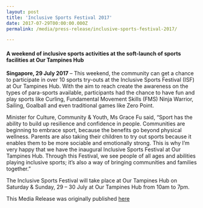 ```yaml
---
layout: post
title: 'Inclusive Sports Festival 2017'
date: 2017-07-29T00:00:00.000Z
permalink: /media/press-release/inclusive-sports-festival-2017/

---
```




#### A weekend of inclusive sports activities at the soft-launch of sports facilities at Our Tampines Hub

**Singapore, 29 July 2017** – This weekend, the community can get a chance to participate in over 10 sports try-outs at the Inclusive Sports Festival (ISF) at Our Tampines Hub. With the aim to reach create the awareness on the types of para-sports available, participants had the chance to have fun and play sports like Curling, Fundamental Movement Skills (FMS) Ninja Warrior, Sailing, Goalball and even traditional games like Zero Point.

Minister for Culture, Community & Youth, Ms Grace Fu said, “Sport has the ability to build up resilience and confidence in people. Communities are beginning to embrace sport, because the benefits go beyond physical wellness. Parents are also taking their children to try out sports because it enables them to be more sociable and emotionally strong. This is why I’m very happy that we have the inaugural Inclusive Sports Festival at Our Tampines Hub. Through this Festival, we see people of all ages and abilities playing inclusive sports; it’s also a way of bringing communities and families together.”

The Inclusive Sports Festival will take place at Our Tampines Hub on Saturday & Sunday, 29 – 30 July at Our Tampines Hub from 10am to 7pm.

This Media Release was originally published [here](https://www.sportsingapore.gov.sg/Newsroom/Media-Releases/2017/7/Inclusive-Sports-Festival)
